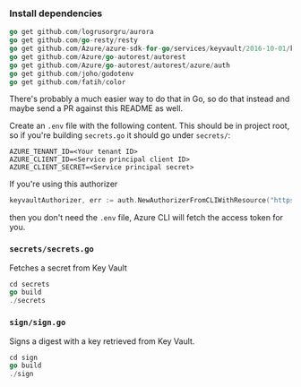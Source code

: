 ### Install dependencies
```go
go get github.com/logrusorgru/aurora
go get github.com/go-resty/resty
go get github.com/Azure/azure-sdk-for-go/services/keyvault/2016-10-01/keyvault
go get github.com/Azure/go-autorest/autorest
go get github.com/Azure/go-autorest/autorest/azure/auth
go get github.com/joho/godotenv
go get github.com/fatih/color
```

There's probably a much easier way to do that in Go, so do that instead
and maybe send a PR against this README as well.

Create an `.env` file with the following content. This should be in project root, so if you're building `secrets.go` it should go under `secrets/`:

```
AZURE_TENANT_ID=<Your tenant ID>
AZURE_CLIENT_ID=<Service principal client ID>
AZURE_CLIENT_SECRET=<Service principal secret>
```

If you're using this authorizer
```go
keyvaultAuthorizer, err := auth.NewAuthorizerFromCLIWithResource("https://vault.azure.net")
```
then you don't need the `.env` file, Azure CLI will fetch the access token for you.

### `secrets/secrets.go`
Fetches a secret from Key Vault
```go
cd secrets
go build
./secrets
```

### `sign/sign.go`
Signs a digest with a key retrieved from Key Vault.
```go
cd sign
go build
./sign
```
